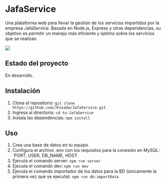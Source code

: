 # JafaService

Una plataforma web para llevar la gestión de los servicios impartidos por la empresa JafaService. Basada en Node.js, Express y otras dependencias, su objetivo es permitir un manejo más eficiente y óptimo sobre los servicios que se realizan.

![](https://scontent.fmex19-1.fna.fbcdn.net/v/t39.30808-6/409298592_1474890306423844_5532407532387245189_n.jpg?_nc_cat=102&ccb=1-7&_nc_sid=dd5e9f&_nc_eui2=AeGqNAZZBFaqz69N0QOyda8Xj3d5MJ3km1mPd3kwneSbWcpVbVMltEmQu7mflMVvVZ2qwc-fHSyl7UQJ9NNXHumh&_nc_ohc=b8sqlpZvd7kAX_QkNhu&_nc_ht=scontent.fmex19-1.fna&oh=00_AfBpugxnqGE2B3ssODuiFLwJ1fqRnhx76bQyaLMk975tSg&oe=657B9220)

## Estado del proyecto
En desarrollo.

## Instalación
1. Clona el repositorio: `git clone https://github.com/JFosado/JafaService.git`
2. Ingresa al directorio: `cd tu-JafaService`
3. Instala las dependencias: `npm install`

## Uso
1. Crea una base de datos en tu equipo.
2. Configura el archivo .env con los requisitos para la conexión en MySQL: `PORT, USER, DB_NAME, HOST
3. Ejecuta el comando server: `npm run server`
4. Ejecuta el comando dev: `npm run dev`
5. Ejecuta el comando importador de los datos para la BD (únicamente la primera vez que se ejecuta): `npm run db:importData`
